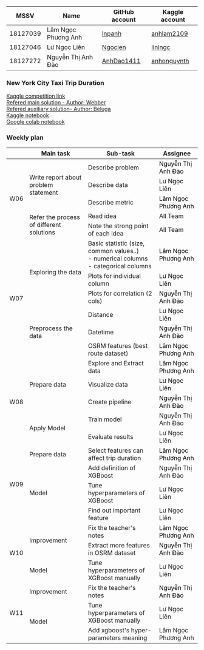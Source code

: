 | MSSV | Name |  GitHub account | Kaggle account |
| -------- | -------- | -------- | -------- |
| 18127039   | Lâm Ngọc Phương Anh     | [lnpanh](https://github.com/lnpanh) | [anhlam2109](https://www.kaggle.com/anhlam2109) |
| 18127046   | Lư Ngọc Liên     |  [Ngocien](https://github.com/Ngocien) | [linlngc](https://www.kaggle.com/linlngc) |
| 18127272   | Nguyễn Thị Anh Đào    | [AnhDao1411](https://github.com/AnhDao1411) | [anhonguynth](https://www.kaggle.com/anhonguynth) |

### New York City Taxi Trip Duration
[Kaggle competition link](https://www.kaggle.com/competitions/nyc-taxi-trip-duration/overview) \
[Refered main solution - Author: Webber](https://www.kaggle.com/competitions/nyc-taxi-trip-duration/discussion/39553?fbclid=IwAR3L8feEWK4_oMrqkdX3a6Lxae_72D29eseDKm_lcb3ezo6oTf1dsBMsGAg) \
[Refered auxiliary solution- Author: Beluga](https://www.kaggle.com/code/gaborfodor/from-eda-to-the-top-lb-0-367) \
[Kaggle notebook](https://www.kaggle.com/anhonguynth/project-csc14115) \
[Google colab notebook](https://colab.research.google.com/github/AnhDao1411/CSC14115/blob/main/project.ipynb)

### Weekly plan
<table class="tg">
<thead>
  <tr>
    <th class="tg-0pky"></th>
    <th class="tg-rk9a">Main task</th>
    <th class="tg-rk9a">Sub-task</th>
    <th class="tg-rk9a">Assignee</th>
  </tr>
</thead>
  
<tbody>
  <tr>
    <td class="tg-9hil" rowspan="5">W06</td>
    <td class="tg-9wq8" rowspan="3">Write report about problem statement</td>
    <td class="tg-0pky">Describe problem</td>
    <td class="tg-kgv7"><span style="color:#000">Nguyễn Thị Anh Đào</span></td>
  </tr>
  <tr>
    <td class="tg-0pky">Describe data</td>
    <td class="tg-kgv7"><span style="color:#000">Lư Ngọc Liên</span></td>
  </tr>
  <tr>
    <td class="tg-0pky">Describe metric</td>
    <td class="tg-kgv7"><span style="color:#000">Lâm Ngọc Phương Anh</span></td>
  </tr>
  <tr>
    <td class="tg-9wq8" rowspan="2">Refer the process of different solutions</td>
    <td class="tg-0pky">Read idea</td>
    <td class="tg-0pky">All Team</td>
  </tr>
  <tr>
    <td class="tg-0pky">Note the strong point of each idea</td>
    <td class="tg-0pky">All Team</td>
  </tr>
  
  <tr>
    <td class="tg-c3ow" rowspan="6">W07</td>
    <td class="tg-c3ow" rowspan="3">Exploring the data</td>
    <td class="tg-0pky">Basic statistic (size, common values..)<br> - numerical columns<br> - categorical columns</td>
    <td class="tg-kgv7"><span style="color:#000">Lâm Ngọc Phương Anh</span></td>
  </tr>
  <tr>
    <td class="tg-0pky">Plots for individual column</td>
    <td class="tg-kgv7"><span style="color:#000">Lư Ngọc Liên</span></td>
  </tr>
  <tr>
    <td class="tg-0pky">Plots for correlation (2 cols)</td>
    <td class="tg-kgv7"><span style="color:#000">Nguyễn Thị Anh Đào</span></td>
  </tr>
  <tr>
    <td class="tg-c3ow" rowspan="3">Preprocess the data</td>
    <td class="tg-0pky">Distance</td>
    <td class="tg-kgv7"><span style="color:#000">Lư Ngọc Liên</span></td>
  </tr>
  <tr>
    <td class="tg-0pky">Datetime</td>
    <td class="tg-kgv7"><span style="color:#000">Nguyễn Thị Anh Đào</span></td>
  </tr>
  <tr>
    <td class="tg-0pky">OSRM features (best route dataset)</td>
    <td class="tg-kgv7"><span style="color:#000">Lâm Ngọc Phương Anh</span></td>
  </tr>
  
   <tr>
    <td class="tg-c3ow" rowspan="5">W08</td>
    <td class="tg-c3ow" rowspan="3">Prepare data</td>
    <td class="tg-0pky">Explore and Extract data</td>
    <td class="tg-kgv7"><span style="color:#000">Lâm Ngọc Phương Anh</span></td>
  </tr>
  
  <tr>
    <td class="tg-c3ow" >Visualize data</td>
     <td class="tg-kgv7"><span style="color:#000">Lư Ngọc Liên</span></td>
  </tr>

  <tr>
    <td class="tg-c3ow">Create pipeline</td>
    <td class="tg-kgv7"><span style="color:#000">Nguyễn Thị Anh Đào</span></td>
  </tr>
  
  <tr>
    <td class="tg-c3ow" rowspan="2">Apply Model</td>
    <td class="tg-0pky">Train model</td>
    <td class="tg-kgv7">Nguyễn Thị Anh Đào</span></td>
  </tr>
  <tr>
    <td class="tg-0pky">Evaluate results</td>
    <td class="tg-kgv7">Lư Ngọc Liên</td>
  </tr>
  
  <tr>
    <td class="tg-c3ow" rowspan="4">W09</td>
    <td class="tg-c3ow" rowspan="1">Prepare data</td>
    <td class="tg-0pky">Select features can affect trip duration</td>
    <td class="tg-kgv7"><span style="color:#000">Lâm Ngọc Phương Anh</span></td>
  </tr>
  <tr>
    <td class="tg-c3ow" rowspan="3">Model</td>
    <td class="tg-0pky">Add definition of XGBoost</td>
    <td class="tg-kgv7">Nguyễn Thị Anh Đào</span></td>
  </tr>
  <tr>
    <td class="tg-0pky">Tune hyperparameters of XGBoost</td>
    <td class="tg-kgv7">Lư Ngọc Liên</td>
  </tr>
  <tr>
    <td class="tg-0pky">Find out important feature</td>
    <td class="tg-kgv7">Lư Ngọc Liên</td>
  </tr>
  
  <tr>
    <td class="tg-c3ow" rowspan="3">W10</td>
    <td class="tg-c3ow" rowspan="2">Improvement</td>
    <td class="tg-0pky">Fix the teacher's notes</td>
    <td class="tg-kgv7"><span style="color:#000">Lâm Ngọc Phương Anh</span></td>
  </tr>
  <tr>
    <td class="tg-0pky">Extract more features in OSRM dataset</td>
    <td class="tg-kgv7"><span style="color:#000">Nguyễn Thị Anh Đào</span></td>
  </tr>
  <tr>
    <td class="tg-c3ow" rowspan="1">Model</td>
    <td class="tg-0pky">Tune hyperparameters of XGBoost manually</td>
    <td class="tg-kgv7">Lư Ngọc Liên</td>
  </tr>
  
  <tr>
    <td class="tg-c3ow" rowspan="3">W11</td>
    <td class="tg-c3ow" rowspan="1">Improvement</td>
    <td class="tg-0pky">Fix the teacher's notes</td>
    <td class="tg-kgv7"><span style="color:#000">Nguyễn Thị Anh Đào</span></td>
  </tr>
  <tr>
    <td class="tg-c3ow" rowspan="2">Model</td>
    <td class="tg-0pky">Tune hyperparameters of XGBoost manually</td>
    <td class="tg-kgv7">Lư Ngọc Liên</td>
  </tr>
  <tr>
    <td class="tg-0pky">Add xgboost's hyper-parameters meaning</td>
    <td class="tg-kgv7">Lâm Ngọc Phương Anh</td>
  </tr>
  
 
</tbody>
</table>
